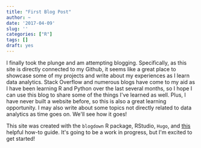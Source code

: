 ```yaml
---
title: "First Blog Post"
author: ~
date: '2017-04-09'
slug: ''
categories: ["R"]
tags: []
draft: yes
---
```


I finally took the plunge and am attempting blogging. Specifically, as this site is directly connected to my Github, it seems like a great place to showcase some of my projects and write about my experiences as I learn data analytics. Stack Overflow and numerous blogs have come to my aid as I have been learning R and Python over the last several months, so I hope I can use this blog to share some of the things I've learned as well. Plus, I have never built a website before, so this is also a great learning opportunity. I may also write about some topics not directly related to data analytics as time goes on. We'll see how it goes! 

This site was created with the `blogdown` R package, RStudio, `Hugo`, and [this](https://tclavelle.github.io/blog/blogdown_github/) helpful how-to guide. It's going to be a work in progress, but I'm excited to get started!
